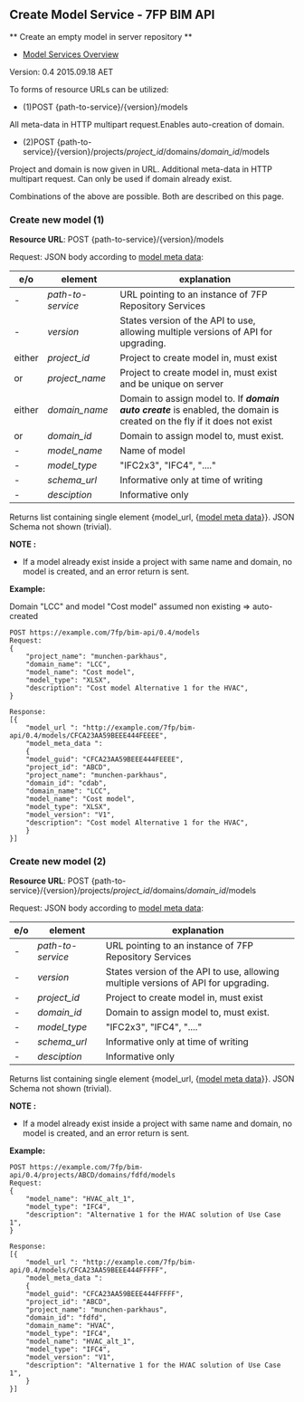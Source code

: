 ## Create Model Service - 7FP BIM API

** Create an empty model in server repository **

* [Model Services Overview](./model_service.md)

Version: 0.4 2015.09.18 AET

To forms of resource URLs can be utilized:

* (1)POST {path-to-service}/{version}/models

All meta-data in HTTP multipart request.Enables auto-creation of domain.

* (2)POST {path-to-service}/{version}/projects/*project_id*/domains/*domain_id*/models

Project and domain is now given in URL. Additional meta-data in HTTP multipart request. Can only be used if domain already exist.

Combinations of the above are possible. Both are described on this page.



### Create new model (1)

**Resource URL**: POST {path-to-service}/{version}/models

Request: JSON body according to [model meta data](./a_schemata/model_meta_data.md):

e/o |element | explanation
--|--------|-----------|
-| *path-to-service*	|URL pointing to an instance of 7FP Repository Services|
-| *version*	|States version of the API to use, allowing multiple versions of API for upgrading.
either | *project_id*	|Project to create model in, must exist
or | *project_name*	|Project to create model in, must exist and be unique on  server
either | *domain_name*	|Domain to assign model to. If ***domain auto create*** is enabled, the domain is created on the fly if it does not exist 
or |*domain_id*	|Domain to assign model to, must exist. 
 - | *model_name* | Name of model 
 - | *model_type* | "IFC2x3", "IFC4", "...." 
 - | *schema_url* | Informative only at time of writing
 - | *desciption* | Informative only

Returns list containing single element {model_url, {[model meta data](./a_schemata/model_meta_data.md)}}. JSON Schema not shown (trivial).


**NOTE :**

* If a model already exist inside a project  with same name and domain, no model is created, and an error return is sent.

**Example:**

Domain "LCC" and model "Cost model" assumed non existing => auto-created

```
POST https://example.com/7fp/bim-api/0.4/models
Request:
{
	"project_name": "munchen-parkhaus",
	"domain_name": "LCC",
	"model_name": "Cost model",
	"model_type": "XLSX",
	"description": "Cost model Alternative 1 for the HVAC",
}

Response:
[{
    "model_url ": "http://example.com/7fp/bim-api/0.4/models/CFCA23AA59BEEE444FEEEE",
    "model_meta_data ":
    {
	"model_guid": "CFCA23AA59BEEE444FEEEE",
	"project_id": "ABCD",
	"project_name": "munchen-parkhaus",
	"domain_id": "cdab",
	"domain_name": "LCC",
	"model_name": "Cost model",
	"model_type": "XLSX",
	"model_version": "V1",
	"description": "Cost model Alternative 1 for the HVAC",
    }
}]
```

### Create new model (2)

**Resource URL**: POST {path-to-service}/{version}/projects/*project_id*/domains/*domain_id*/models

Request: JSON body according to [model meta data](./a_schemata/model_meta_data.md):

e/o |element | explanation
--|--------|-----------|
-| *path-to-service*	|URL pointing to an instance of 7FP Repository Services|
-| *version*	|States version of the API to use, allowing multiple versions of API for upgrading.
-| *project_id*	|Project to create model in, must exist
-|*domain_id*	|Domain to assign model to, must exist. 
 - | *model_type* | "IFC2x3", "IFC4", "...." 
 - | *schema_url* | Informative only at time of writing
 - | *desciption* | Informative only

Returns list containing single element {model_url, {[model meta data](./a_schemata/model_meta_data.md)}}. JSON Schema not shown (trivial).


**NOTE :**

* If a model already exist inside a project with same name and domain, no model is created, and an error return is sent.

**Example:**

```
POST https://example.com/7fp/bim-api/0.4/projects/ABCD/domains/fdfd/models
Request:
{
	"model_name": "HVAC_alt_1",
	"model_type": "IFC4",
	"description": "Alternative 1 for the HVAC solution of Use Case 1",
}

Response:
[{
    "model_url ": "http://example.com/7fp/bim-api/0.4/models/CFCA23AA59BEEE444FFFFF",
    "model_meta_data ":
    {
	"model_guid": "CFCA23AA59BEEE444FFFFF",
	"project_id": "ABCD",
	"project_name": "munchen-parkhaus",
	"domain_id": "fdfd",
	"domain_name": "HVAC",
	"model_type": "IFC4",
	"model_name": "HVAC_alt_1",
	"model_type": "IFC4",
	"model_version": "V1",
	"description": "Alternative 1 for the HVAC solution of Use Case 1",
    }
}]
```
